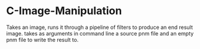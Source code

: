 # C-Image-Manipulation
Takes an image, runs it through a pipeline of filters to produce an end result image.
takes as arguments in command line a source pnm file and an empty pnm file to write the result to.
